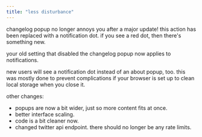 ```yaml
---
title: "less disturbance"
---
```

changelog popup no longer annoys you after a major update! this action has been replaced with a notification dot. if you see a red dot, then there's something new.

your old setting that disabled the changelog popup now applies to notifications.

new users will see a notification dot instead of an about popup, too. this was mostly done to prevent complications if your browser is set up to clean local storage when you close it.

other changes:
- popups are now a bit wider, just so more content fits at once.
- better interface scaling.
- code is a bit cleaner now.
- changed twitter api endpoint. there should no longer be any rate limits.